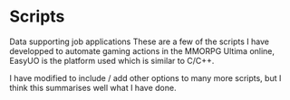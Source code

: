 # Scripts
Data supporting job applications
These are a few of the scripts I have developped to automate gaming actions in the MMORPG Ultima online, EasyUO is the platform used which
is similar to C/C++.

I have modified to include / add other options to many more scripts, but I think this summarises well what I have done.
